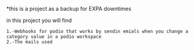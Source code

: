 *this is a project as a backup for EXPA downtimes

in this project you will find

	1.-Webhooks for podio that works by sendin emials when you change a category value in a podio workspace
	2.-The mails used